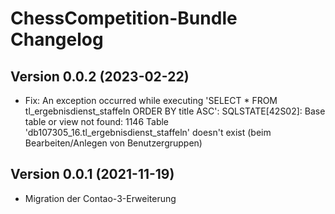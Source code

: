 # ChessCompetition-Bundle Changelog

## Version 0.0.2 (2023-02-22)

* Fix: An exception occurred while executing 'SELECT * FROM tl_ergebnisdienst_staffeln ORDER BY title ASC': SQLSTATE[42S02]: Base table or view not found: 1146 Table 'db107305_16.tl_ergebnisdienst_staffeln' doesn't exist (beim Bearbeiten/Anlegen von Benutzergruppen)

## Version 0.0.1 (2021-11-19)

* Migration der Contao-3-Erweiterung

